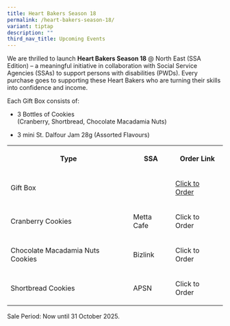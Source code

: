 ```yaml
---
title: Heart Bakers Season 18
permalink: /heart-bakers-season-18/
variant: tiptap
description: ""
third_nav_title: Upcoming Events
---
```

<p>We are thrilled to launch <strong>Heart Bakers Season 18</strong> @ North
East (SSA Edition) – a meaningful initiative in collaboration with Social
Service Agencies (SSAs) to support persons with disabilities (PWDs). Every
purchase goes to supporting these Heart Bakers who are turning their skills
into confidence and income.</p>
<p>Each Gift Box consists of:</p>
<ul data-tight="true" class="tight">
<li>
<p>3 Bottles of Cookies
<br>(Cranberry, Shortbread, Chocolate Macadamia Nuts)</p>
</li>
<li>
<p>3 mini St. Dalfour Jam 28g (Assorted Flavours) &nbsp; &nbsp;</p>
</li>
</ul>
<table style="minWidth: 75px">
<colgroup>
<col>
<col>
<col>
</colgroup>
<tbody>
<tr>
<th rowspan="1" colspan="1">
<p>Type</p>
</th>
<th rowspan="1" colspan="1">
<p>SSA</p>
</th>
<th rowspan="1" colspan="1">
<p>Order Link</p>
</th>
</tr>
<tr>
<td rowspan="1" colspan="1">
<p>Gift Box</p>
</td>
<td rowspan="1" colspan="1">
<p></p>
</td>
<td rowspan="1" colspan="1">
<p><a href="go.gov.sg/hborder" rel="noopener nofollow" target="_blank">Click to Order</a>
</p>
</td>
</tr>
<tr>
<td rowspan="1" colspan="1">
<p>Cranberry Cookies</p>
</td>
<td rowspan="1" colspan="1">
<p>Metta Cafe</p>
</td>
<td rowspan="1" colspan="1">
<p>Click to Order</p>
</td>
</tr>
<tr>
<td rowspan="1" colspan="1">
<p>Chocolate Macadamia Nuts Cookies</p>
</td>
<td rowspan="1" colspan="1">
<p>Bizlink</p>
</td>
<td rowspan="1" colspan="1">
<p>Click to Order</p>
</td>
</tr>
<tr>
<td rowspan="1" colspan="1">
<p>Shortbread Cookies</p>
</td>
<td rowspan="1" colspan="1">
<p>APSN</p>
</td>
<td rowspan="1" colspan="1">
<p>Click to Order</p>
</td>
</tr>
</tbody>
</table>
<p>Sale Period: Now until 31 October 2025.</p>